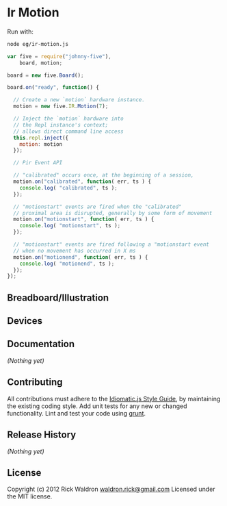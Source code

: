 # Ir Motion

Run with:
```bash
node eg/ir-motion.js
```


```javascript
var five = require("johnny-five"),
    board, motion;

board = new five.Board();

board.on("ready", function() {

  // Create a new `motion` hardware instance.
  motion = new five.IR.Motion(7);

  // Inject the `motion` hardware into
  // the Repl instance's context;
  // allows direct command line access
  this.repl.inject({
    motion: motion
  });

  // Pir Event API

  // "calibrated" occurs once, at the beginning of a session,
  motion.on("calibrated", function( err, ts ) {
    console.log( "calibrated", ts );
  });

  // "motionstart" events are fired when the "calibrated"
  // proximal area is disrupted, generally by some form of movement
  motion.on("motionstart", function( err, ts ) {
    console.log( "motionstart", ts );
  });

  // "motionstart" events are fired following a "motionstart event
  // when no movement has occurred in X ms
  motion.on("motionend", function( err, ts ) {
    console.log( "motionend", ts );
  });
});

```

## Breadboard/Illustration





## Devices




## Documentation

_(Nothing yet)_









## Contributing
All contributions must adhere to the [Idiomatic.js Style Guide](https://github.com/rwldrn/idiomatic.js),
by maintaining the existing coding style. Add unit tests for any new or changed functionality. Lint and test your code using [grunt](https://github.com/cowboy/grunt).

## Release History
_(Nothing yet)_

## License
Copyright (c) 2012 Rick Waldron <waldron.rick@gmail.com>
Licensed under the MIT license.

